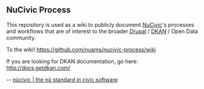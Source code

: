 ## NuCivic Process

This repository is used as a wiki to publicly document [NuCivic](http://nucivic.com/)'s processes and workflows that are of interest to the broader [Drupal](http://drupal.org) / [DKAN](https://github.com/NuCivic/dkan) / Open Data community. 

To the wiki! https://github.com/nuams/nucivic-process/wiki

If you are looking for DKAN documentation, go here: http://docs.getdkan.com/

--
[nücivic | the nü standard in civic software](http://nucivic.com/)
